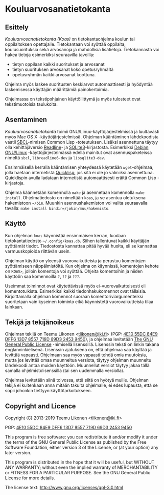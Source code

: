 Kouluarvosanatietokanta
=======================


Esittely
--------

_Kouluarvosanatietokanta_ _(Koas)_ on tietokantaohjelma koulun tai
oppilaitoksen opettajalle. Tietokantaan voi syöttää oppilaita,
koulusuorituksia sekä arvosanoja ja mahdollisia lisätietoja.
Tietokannasta voi hakea tietoja esimerkiksi seuraavilla tavoilla:

  * tietyn oppilaan kaikki suoritukset ja arvosanat
  * tietyn suorituksen arvosanat koko opetusryhmältä
  * opetusryhmän kaikki arvosanat koottuna.

Ohjelma myös laskee suoritusten keskiarvot automaattisesti ja hyödyntää
laskemisessa käyttäjän määrittämiä painokertoimia.

Ohjelmassa on tekstipohjainen käyttöliittymä ja myös tulosteet ovat
tekstimuotoisia taulukoita.


Asentaminen
-----------

_Kouluarvosanatietokanta_ toimii GNU/Linux-käyttöjärjestelmissä ja
luultavasti myös Mac OS X -käyttöjärjestelmissä. Ohjelman kääntäminen
lähdekoodista vaatii [SBCL][]-nimisen Common Lisp -toteutuksen. Lisäksi
asennettuna täytyy olla kehittäjäversio [Readline][]- ja
[SQLite3][]-kirjastosta. Esimerkiksi [Debian GNU/Linux][Debian]
-käyttöjärjestelmässä edellä mainitut ovat asennuspaketeissa nimeltä
`sbcl`, `libreadline6-dev` ja `libsqlite3-dev`.

Ensimmäisellä kerralla kääntämisen yhteydessä käytetään `wget`-ohjelmaa,
jolla haetaan internetistä [Quicklisp][QL], jos sitä ei ole jo valmiiksi
asennettuna. Quicklispin avulla ladataan internetistä automaattisesti
eräitä Common Lisp -kirjastoja.

Ohjelma käännetään komennolla `make` ja asennetaan komennolla `make
install`. Ohjelmatiedosto on nimeltään `koas`, ja se asentuu oletuksena
hakemistoon `~/bin`. Muunkin asennushakemiston voi valita seuraavalla
tavalla: `make install bindir=/jokin/muu/hakemisto`.

[SBCL]:     http://www.sbcl.org/
[Readline]: http://www.gnu.org/software/readline/
[SQLite3]:  http://www.sqlite.org/
[Debian]:   http://www.debian.org/
[QL]:       http://www.quicklisp.org/


Käyttö
------

Kun ohjelman `koas` käynnistää ensimmäisen kerran, luodaan
tietokantatiedosto `~/.config/koas.db`. Siihen tallentuvat kaikki
käyttäjän syöttämät tiedot. Tiedostosta kannattaa pitää hyvää huolta,
eli se kannattaa varmuuskopioida riittävän usein.

Ohjelman käyttö on yleensä vuorovaikutteista ja perustuu komentojen
syöttämiseen näppäimistöltä. Kun ohjelma on käynnissä, komentojen kehote
on `KOAS>`, jolloin komentoja voi syöttää. Ohjeita komentoihin ja niiden
käyttöön saa komennoilla `?`, `??` ja `???`.

Useimmat toiminnot ovat käytettävissä myös ei-vuorovaikutteisesti eli
komentotulkista. Esimerkiksi kaikki tiedonhakukomennot ovat tällaisia.
Kirjoittamalla ohjelman komennot suoraan komentoriviargumenteiksi
suoritetaan vain kyseinen toiminto eikä käynnistetä vuorovaikutteista
tilaa lainkaan.


Tekijä ja tekijänoikeus
-----------------------

Ohjelman tekijä on Teemu Likonen <<tlikonen@iki.fi>> (PGP:
[4E10 55DC 84E9 DFF6 13D7 8557 719D 69D3 2453 9450][PGP]), ja ohjelmaa
levitetään [The GNU General Public License][GPL] -nimisellä lisenssillä.
Lisenssin teksti on linkin takana englanninkielisenä. Lisenssin
ajatuksena on, että ohjelmaa saa käyttää ja levittää vapaasti. Ohjelmaan
saa myös vapaasti tehdä omia muutoksia, mutta jos levittää omaa
muunneltua versiota, täytyy ohjelman muunneltu lähdekoodi antaa muiden
käyttöön. Muunnellut versiot täytyy jakaa tällä samalla
ohjelmistolisenssillä (tai sen uudemmalla versiolla).

Ohjelmaa levitetään siinä toivossa, että siitä on hyötyä muille.
Ohjelman tekijä ei kuitenkaan anna mitään takuita ohjelmalle, ei edes
lupausta, että se sopii johonkin tiettyyn käyttötarkoitukseen.

[GPL]: http://www.gnu.org/licenses/gpl-3.0.html
[PGP]: http://www.iki.fi/tlikonen/pgp-key.asc


Copyright and Licence
---------------------

Copyright (C) 2013-2019 Teemu Likonen <<tlikonen@iki.fi>>

PGP: [4E10 55DC 84E9 DFF6 13D7 8557 719D 69D3 2453 9450][PGP]

This program is free software: you can redistribute it and/or modify it
under the terms of the GNU General Public License as published by the
Free Software Foundation, either version 3 of the License, or (at your
option) any later version.

This program is distributed in the hope that it will be useful, but
WITHOUT ANY WARRANTY; without even the implied warranty of
MERCHANTABILITY or FITNESS FOR A PARTICULAR PURPOSE. See the GNU General
Public License for more details.

The license text: <http://www.gnu.org/licenses/gpl-3.0.html>

